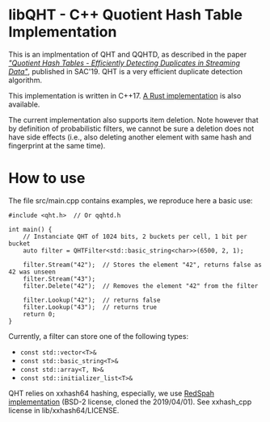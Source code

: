 # libQHT - C++ Quotient Hash Table Implementation

This is an implmentation of QHT and QQHTD, as described in the paper [*"Quotient Hash Tables - Efficiently Detecting Duplicates in Streaming Data"*](https://arxiv.org/abs/1901.04358), published in SAC'19. QHT is a very efficient duplicate detection algorithm.

This implementation is written in C++17. [A Rust implementation](https://github.com/ovheurdrive/qht-rs) is also available.

The current implementation also supports item deletion. Note however that by definition of probabilistic filters, we cannot be sure a deletion does not have side effects (i.e., also deleting another element with same hash and fingerprint at the same time).

# How to use

The file src/main.cpp contains examples, we reproduce here a basic use:
```
#include <qht.h>  // Or qqhtd.h

int main() {
    // Instanciate QHT of 1024 bits, 2 buckets per cell, 1 bit per bucket
    auto filter = QHTFilter<std::basic_string<char>>(6500, 2, 1);

    filter.Stream("42");  // Stores the element "42", returns false as 42 was unseen
    filter.Stream("43");
    filter.Delete("42");  // Removes the element "42" from the filter

    filter.Lookup("42");  // returns false
    filter.Lookup("43");  // returns true
    return 0;
}
```

Currently, a filter can store one of the following types:

* `const std::vector<T>&`
* `const std::basic_string<T>&`
* `const std::array<T, N>&`
* `const std::initializer_list<T>&`


QHT relies on xxhash64 hashing, especially, we use [RedSpah implementation](https://github.com/RedSpah/xxhash_cpp) (BSD-2 license, cloned the 2019/04/01). See xxhash\_cpp license in lib/xxhash64/LICENSE.
